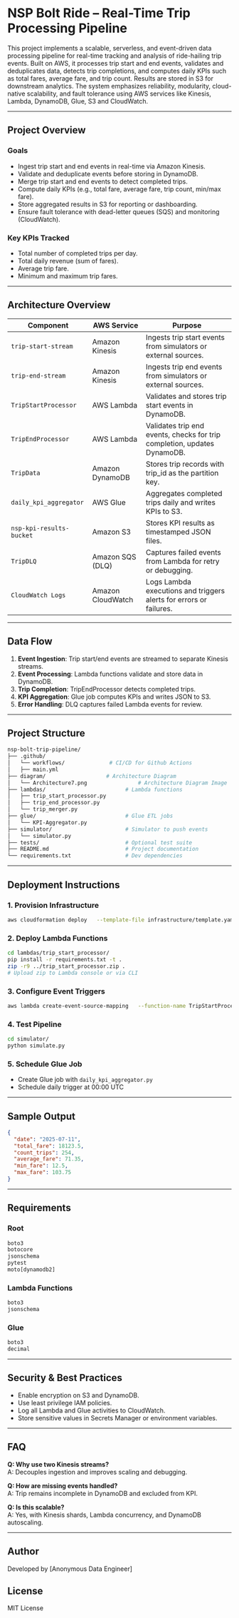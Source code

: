 # NSP Bolt Ride – Real-Time Trip Processing Pipeline

This project implements a scalable, serverless, and event-driven data processing pipeline for real-time tracking and analysis of ride-hailing trip events. Built on AWS, it processes trip start and end events, validates and deduplicates data, detects trip completions, and computes daily KPIs such as total fares, average fare, and trip count. Results are stored in S3 for downstream analytics. The system emphasizes reliability, modularity, cloud-native scalability, and fault tolerance using AWS services like Kinesis, Lambda, DynamoDB, Glue, S3 and CloudWatch.

---

## Project Overview

### Goals

- Ingest trip start and end events in real-time via Amazon Kinesis.
- Validate and deduplicate events before storing in DynamoDB.
- Merge trip start and end events to detect completed trips.
- Compute daily KPIs (e.g., total fare, average fare, trip count, min/max fare).
- Store aggregated results in S3 for reporting or dashboarding.
- Ensure fault tolerance with dead-letter queues (SQS) and monitoring (CloudWatch).

### Key KPIs Tracked

- Total number of completed trips per day.
- Total daily revenue (sum of fares).
- Average trip fare.
- Minimum and maximum trip fares.

---

## Architecture Overview

| Component                | AWS Service       | Purpose                                                                  |
| ------------------------ | ----------------- | ------------------------------------------------------------------------ |
| `trip-start-stream`      | Amazon Kinesis    | Ingests trip start events from simulators or external sources.           |
| `trip-end-stream`        | Amazon Kinesis    | Ingests trip end events from simulators or external sources.             |
| `TripStartProcessor`     | AWS Lambda        | Validates and stores trip start events in DynamoDB.                      |
| `TripEndProcessor`       | AWS Lambda        | Validates trip end events, checks for trip completion, updates DynamoDB. |
| `TripData`               | Amazon DynamoDB   | Stores trip records with trip_id as the partition key.                   |
| `daily_kpi_aggregator`   | AWS Glue          | Aggregates completed trips daily and writes KPIs to S3.                  |
| `nsp-kpi-results-bucket` | Amazon S3         | Stores KPI results as timestamped JSON files.                            |
| `TripDLQ`                | Amazon SQS (DLQ)  | Captures failed events from Lambda for retry or debugging.               |
| `CloudWatch Logs`        | Amazon CloudWatch | Logs Lambda executions and triggers alerts for errors or failures.       |

---

## Data Flow

1. **Event Ingestion**: Trip start/end events are streamed to separate Kinesis streams.
2. **Event Processing**: Lambda functions validate and store data in DynamoDB.
3. **Trip Completion**: TripEndProcessor detects completed trips.
4. **KPI Aggregation**: Glue job computes KPIs and writes JSON to S3.
5. **Error Handling**: DLQ captures failed Lambda events for review.

---

## Project Structure

```bash
nsp-bolt-trip-pipeline/
├── .github/
│   └── workflows/              # CI/CD for Github Actions
│   ├── main.yml
├── diagram/                   # Architecture Diagram
│   └── Architecture7.png                # Architecture Diagram Image
├── lambdas/                         # Lambda functions
│   ├── trip_start_processor.py
│   ├── trip_end_processor.py
│   └── trip_merger.py
├── glue/                            # Glue ETL jobs
│   └── KPI-Aggregator.py
├── simulator/                       # Simulator to push events
│   └── simulator.py
├── tests/                           # Optional test suite
├── README.md                        # Project documentation
└── requirements.txt                 # Dev dependencies
```

---

## Deployment Instructions

### 1. Provision Infrastructure

```bash
aws cloudformation deploy   --template-file infrastructure/template.yaml   --stack-name nsp-bolt-trip-pipeline   --capabilities CAPABILITY_NAMED_IAM
```

### 2. Deploy Lambda Functions

```bash
cd lambdas/trip_start_processor/
pip install -r requirements.txt -t .
zip -r9 ../trip_start_processor.zip .
# Upload zip to Lambda console or via CLI
```

### 3. Configure Event Triggers

```bash
aws lambda create-event-source-mapping   --function-name TripStartProcessor   --event-source-arn arn:aws:kinesis:region:account-id:stream/trip-start-stream   --batch-size 100   --starting-position LATEST
```

### 4. Test Pipeline

```bash
cd simulator/
python simulate.py
```

### 5. Schedule Glue Job

- Create Glue job with `daily_kpi_aggregator.py`
- Schedule daily trigger at 00:00 UTC

---

## Sample Output

```json
{
  "date": "2025-07-11",
  "total_fare": 18123.5,
  "count_trips": 254,
  "average_fare": 71.35,
  "min_fare": 12.5,
  "max_fare": 103.75
}
```

---

## Requirements

### Root

```txt
boto3
botocore
jsonschema
pytest
moto[dynamodb2]
```

### Lambda Functions

```txt
boto3
jsonschema
```

### Glue

```txt
boto3
decimal
```

---

## Security & Best Practices

- Enable encryption on S3 and DynamoDB.
- Use least privilege IAM policies.
- Log all Lambda and Glue activities to CloudWatch.
- Store sensitive values in Secrets Manager or environment variables.

---

## FAQ

**Q: Why use two Kinesis streams?**  
A: Decouples ingestion and improves scaling and debugging.

**Q: How are missing events handled?**  
A: Trip remains incomplete in DynamoDB and excluded from KPI.

**Q: Is this scalable?**  
A: Yes, with Kinesis shards, Lambda concurrency, and DynamoDB autoscaling.

---

## Author

Developed by [Anonymous Data Engineer]

## License

MIT License
